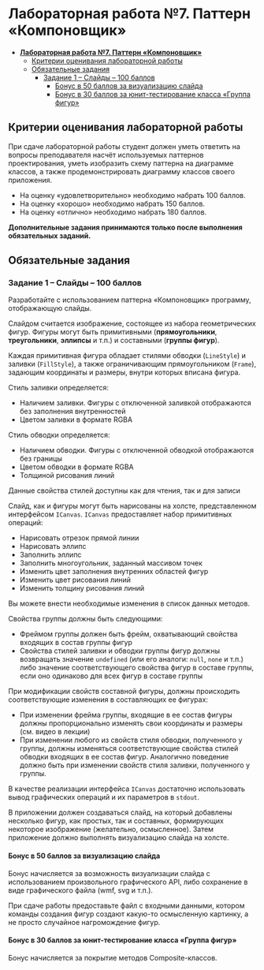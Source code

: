 ﻿
# **Лабораторная работа №7. Паттерн «Компоновщик»**

- [**Лабораторная работа №7. Паттерн «Компоновщик»**](#лабораторная-работа-7-паттерн-компоновщик)
  - [Критерии оценивания лабораторной работы](#критерии-оценивания-лабораторной-работы)
  - [Обязательные задания](#обязательные-задания)
    - [Задание 1 – Слайды – 100 баллов](#задание-1--слайды--100-баллов)
      - [Бонус в 50 баллов за визуализацию слайда](#бонус-в-50-баллов-за-визуализацию-слайда)
      - [Бонус в 30 баллов за юнит-тестирование класса «Группа фигур»](#бонус-в-30-баллов-за-юнит-тестирование-класса-группа-фигур)

## Критерии оценивания лабораторной работы

При сдаче лабораторной работы студент должен уметь ответить на вопросы преподавателя насчёт используемых паттернов проектирования, уметь изобразить схему паттерна на диаграмме классов, а также продемонстрировать диаграмму классов своего приложения.

- На оценку «удовлетворительно» необходимо набрать 100 баллов.
- На оценку «хорошо» необходимо набрать 150 баллов.
- На оценку «отлично» необходимо набрать 180 баллов.

**Дополнительные задания принимаются только после выполнения обязательных заданий.**

## Обязательные задания

### Задание 1 – Слайды – 100 баллов

Разработайте с использованием паттерна «Компоновщик» программу, отображающую слайды.

Слайдом считается изображение, состоящее из набора геометрических фигур. Фигуры могут быть примитивными (**прямоугольники**, **треугольники**, **эллипсы** и т.п.) и составными (**группы фигур**).

Каждая примитивная фигура обладает стилями обводки (`LineStyle`) и заливки (`FillStyle`), а также ограничивающим прямоугольником (`Frame`), задающим координаты и размеры, внутри которых вписана фигура.

Стиль заливки определяется:

- Наличием заливки. Фигуры с отключенной заливкой отображаются без заполнения внутренностей
- Цветом заливки в формате RGBA

Стиль обводки определяется:

- Наличием обводки. Фигуры с отключенной обводкой отображаются без границы
- Цветом обводки в формате RGBA
- Толщиной рисования линий

Данные свойства стилей доступны как для чтения, так и для записи

Слайд, как и фигуры могут быть нарисованы на холсте, представленном интерфейсом `ICanvas`. `ICanvas` предоставляет набор примитивных операций:

- Нарисовать отрезок прямой линии
- Нарисовать эллипс
- Заполнить эллипс
- Заполнить многоугольник, заданный массивом точек
- Изменить цвет заполнения внутренних областей фигур
- Изменить цвет рисования линий
- Изменить толщину рисования линий

Вы можете внести необходимые изменения в список данных методов.

Свойства группы должны быть следующими:

- Фреймом группы должен быть фрейм, охватывающий свойства входящих в состав группы фигур
- Свойства стилей заливки и обводки группы фигур должны возвращать значение `undefined` (или его аналоги: `null`, `none` и т.п.) либо значение соответствующего свойства фигур в составе группы, если оно одинаково для всех фигур в составе группы

При модификации свойств составной фигуры, должны происходить соответствующие изменения в составляющих ее фигурах:

- При изменении фрейма группы, входящие в ее состав фигуры должны пропорционально изменять свои координаты и размеры (см. видео в лекции)
- При изменении любого из свойств стиля обводки, полученного у группы, должны изменяться соответствующие свойства стилей обводки входящих в ее состав фигур. Аналогично поведение должно быть при изменении свойств стиля заливки, полученного у группы.

В качестве реализации интерфейса `ICanvas` достаточно использовать вывод графических операций и их параметров в `stdout`.

В приложении должен создаваться слайд, на который добавлены несколько фигур, как простых, так и составных, формирующих некоторое изображение (желательно, осмысленное). Затем приложение должно выполнять визуализацию слайда на холсте.

#### Бонус в 50 баллов за визуализацию слайда

Бонус начисляется за возможность визуализации слайда с использованием произвольного графического API, либо сохранение в виде графического файла (wmf, svg и т.п.).

При сдаче работы предоставьте файл с входными данными, котором команды создания фигур создают какую-то осмысленную картинку, а не просто случайное нагромождение фигур.

#### Бонус в 30 баллов за юнит-тестирование класса «Группа фигур»

Бонус начисляется за покрытие методов Composite-классов.
